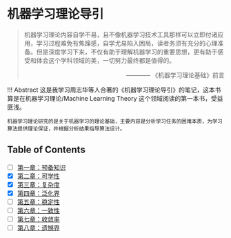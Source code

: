 # 机器学习理论导引

> 机器学习理论内容自学不易，且不像机器学习技术工具那样可以立即付诸应用，学习过程难免有焦躁感，自学尤易陷入困局，读者务须有充分的心理准备。但是深度学习下来，不仅有助于理解机器学习的重要思想，更有助于感受和体会这个学科领域的美，一切努力最终都是值得的。
> <div style="text-align: right">———— 《机器学习理论基础》前言</div>

!!! Abstract
    这是我学习周志华等人合著的《机器学习理论导引》的笔记，这本书算是在机器学习理论/Machine Learning Theory 这个领域阅读的第一本书，受益匪浅。

    机器学习理论研究的是关于机器学习的理论基础，主要内容是分析学习任务的困难本质，为学习算法提供理论保证，并根据分析结果指导算法设计。

## Table of Contents

- [ ] [第一章：预备知识](./1%20Preliminaries.md)
- [x] [第二章：可学性](./2%20Learnability.md)
- [x] [第三章：复杂度](./3%20Complexity.md)
- [x] [第四章：泛化界](./4%20Generalization.md)
- [ ] [第五章：稳定性](./5%20Stability.md)
- [ ] [第六章：一致性](./6%20Consistency.md)
- [ ] [第七章：收敛率](./7%20Convergence.md)
- [ ] [第八章：遗憾界](./8%20Regret.md)
